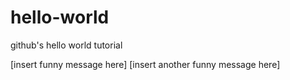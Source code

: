# hello-world
github's hello world tutorial

[insert funny message here]
[insert another funny message here]
